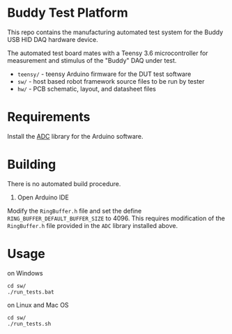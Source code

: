 # Buddy Test Platform

This repo contains the manufacturing automated test system for the Buddy USB HID DAQ hardware
device.  

The automated test board mates with a Teensy 3.6 microcontroller for measurement and
stimulus of the "Buddy" DAQ under test.
 - `teensy/` - teensy Arduino firmware for the DUT test software
 - `sw/` - host based robot framework source files to be run by tester
 - `hw/` - PCB schematic, layout, and datasheet files

# Requirements

Install the [ADC](https://github.com/pedvide/ADC) library for the Arduino software.  

# Building

There is no automated build procedure.  

1. Open Arduino IDE 

Modify the `RingBuffer.h` file and set the define `RING_BUFFER_DEFAULT_BUFFER_SIZE` to 4096.  This
requires modification of the `RingBuffer.h` file provided in the `ADC` library installed above.  

# Usage

on Windows

```shell
cd sw/
./run_tests.bat
```

on Linux and Mac OS

```shell
cd sw/
./run_tests.sh
```